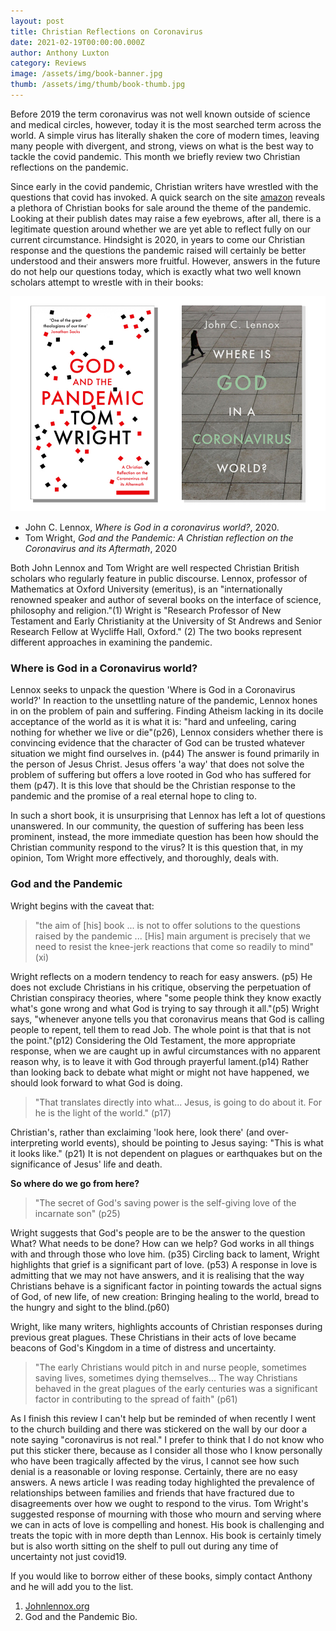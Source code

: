 ```yaml
---
layout: post
title: Christian Reflections on Coronavirus
date: 2021-02-19T00:00:00.000Z
author: Anthony Luxton
category: Reviews
image: /assets/img/book-banner.jpg
thumb: /assets/img/thumb/book-thumb.jpg
---
```

Before 2019 the term coronavirus was not well known outside of science and medical circles, however, today it is the most searched term across the world. A simple virus has literally shaken the core of modern times, leaving many people with divergent, and strong, views on what is the best way to tackle the covid pandemic. This month we briefly review two Christian reflections on the pandemic.

Since early in the covid pandemic, Christian writers have wrestled with the questions that covid has invoked. A quick search on the site 	[amazon](https://amazon.co.uk) reveals a plethora of Christian books for sale around the theme of the pandemic. Looking at their publish dates may raise a few eyebrows, after all, there is a legitimate question around whether we are yet able to reflect fully on our current circumstance. Hindsight is 2020, in years to come our Christian response and the questions the pandemic raised will certainly be better understood and their answers more fruitful. However, answers in the future do not help our questions today, which is exactly what two well known scholars attempt to wrestle with in their books:

![](/assets/img/covid-review.jpg)

- John C. Lennox, *Where is God in a coronavirus world?*, 2020.
- Tom Wright, *God and the Pandemic: A Christian reflection on the Coronavirus and its Aftermath*, 2020

Both John Lennox and Tom Wright are well respected Christian British scholars who regularly feature in public discourse. Lennox, professor of Mathematics at Oxford University (emeritus), is an "internationally renowned speaker and author of several books on the interface of science, philosophy and religion."(1) Wright is "Research Professor of New Testament and Early Christianity at the University of St Andrews and Senior Research Fellow at Wycliffe Hall, Oxford." (2) The two books represent different approaches in examining the pandemic. 

### Where is God in a Coronavirus world?
Lennox seeks to unpack the question 'Where is God in a Coronavirus world?' In reaction to the unsettling nature of the pandemic, Lennox hones in on the problem of pain and suffering. Finding Atheism lacking in its docile acceptance of the world as it is what it is: "hard and unfeeling, caring nothing for whether we live or die"(p26), Lennox considers whether there is convincing evidence that the character of God can be trusted whatever situation we might find ourselves in. (p44) The answer is found primarily in the person of Jesus Christ. Jesus offers 'a way' that does not solve the problem of suffering but offers a love rooted in God who has suffered for them (p47). It is this love that should be the Christian response to the pandemic and the promise of a real eternal hope to cling to.

In such a short book, it is unsurprising that Lennox has left a lot of questions unanswered. In our community, the question of suffering has been less prominent, instead, the more immediate question has been how should the Christian community respond to the virus? It is this question that, in my opinion, Tom Wright more effectively, and thoroughly, deals with.

### God and the Pandemic
Wright begins with the caveat that:
> "the aim of [his] book ... is not to offer solutions to the questions raised by the pandemic ... [His] main argument is precisely that we need to resist the knee-jerk reactions that come so readily to mind"(xi) 

Wright reflects on a modern tendency to reach for easy answers. (p5) He does not exclude Christians in his critique, observing the perpetuation of Christian conspiracy theories, where "some people think they know exactly what's gone wrong and what God is trying to say through it all."(p5) Wright says, "whenever anyone tells you that coronavirus means that God is calling people to repent, tell them to read Job. The whole point is that that is not the point."(p12) Considering the Old Testament, the more appropriate response, when we are caught up in awful circumstances with no apparent reason why, is to leave it with God through prayerful lament.(p14) Rather than looking back to debate what might or might not have happened, we should look forward to what God is doing. 

>"That translates directly into what... Jesus, is going to do about it. For he is the light of the world." (p17) 

Christian's, rather than exclaiming 'look here, look there' (and over-interpreting world events), should be pointing to Jesus saying: "This is what it looks like." (p21) It is not dependent on plagues or earthquakes but on the significance of Jesus' life and death. 

**So where do we go from here?** 
> "The secret of God's saving power is the self-giving love of the incarnate son" (p25) 

Wright suggests that God's people are to be the answer to the question What? What needs to be done? How can we help? God works in all things with and through those who love him. (p35) Circling back to lament, Wright highlights that grief is a significant part of love. (p53) A response in love is admitting that we may not have answers, and it is realising that the way Christians behave is a significant factor in pointing towards the actual signs of God, of new life, of new creation: Bringing healing to the world, bread to the hungry and sight to the blind.(p60) 

Wright, like many writers, highlights accounts of Christian responses during previous great plagues. These Christians in their acts of love became beacons of God's Kingdom in a time of distress and uncertainty.

> "The early Christians would pitch in and nurse people, sometimes saving lives, sometimes dying themselves... The way Christians behaved in the great plagues of the early centuries was a significant factor in contributing to the spread of faith" (p61) 

As I finish this review I can't help but be reminded of when recently I went to the church building and there was stickered on the wall by our door a note saying "coronavirus is not real." I prefer to think that I do not know who put this sticker there, because as I consider all those who I know personally who have been tragically affected by the virus, I cannot see how such denial is a reasonable or loving response. Certainly, there are no easy answers. A news article I was reading today highlighted the prevalence of relationships between families and friends that have fractured due to disagreements over how we ought to respond to the virus. Tom Wright's suggested response of mourning with those who mourn and serving where we can in acts of love is compelling and honest. His book is challenging and treats the topic with in more depth than Lennox. His book is certainly timely but is also worth sitting on the shelf to pull out during any time of uncertainty not just covid19. 

If you would like to borrow either of these books, simply contact Anthony and he will add you to the list.



1. [Johnlennox.org](https://www.johnlennox.org/)
2. God and the Pandemic Bio.